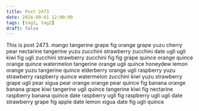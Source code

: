```yaml
---
title: Post 2473
date: 2024-09-01 12:00:00
tags: [tag1, tag2]
draft: false
---
```

This is post 2473.
mango
tangerine
grape
fig
orange
grape
yuzu
cherry
pear
nectarine
tangerine
yuzu
zucchini
strawberry
zucchini
date
ugli
ugli
kiwi
fig
ugli
zucchini
strawberry
zucchini
fig
fig
grape
quince
orange
quince
orange
quince
watermelon
tangerine
orange
ugli
quince
honeydew
lemon
orange
yuzu
tangerine
quince
elderberry
orange
ugli
raspberry
yuzu
strawberry
raspberry
quince
watermelon
zucchini
kiwi
yuzu
strawberry
grape
ugli
pear
xigua
pear
orange
orange
pear
quince
fig
banana
orange
banana
grape
kiwi
tangerine
ugli
quince
tangerine
kiwi
fig
nectarine
raspberry
banana
quince
date
raspberry
ugli
fig
raspberry
ugli
ugli
date
strawberry
grape
fig
apple
date
lemon
xigua
date
fig
ugli
quince
